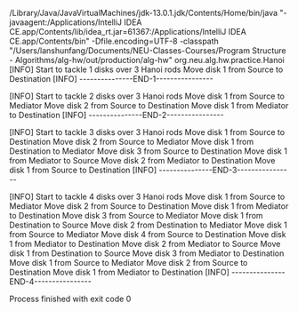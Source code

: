 /Library/Java/JavaVirtualMachines/jdk-13.0.1.jdk/Contents/Home/bin/java "-javaagent:/Applications/IntelliJ IDEA CE.app/Contents/lib/idea_rt.jar=61367:/Applications/IntelliJ IDEA CE.app/Contents/bin" -Dfile.encoding=UTF-8 -classpath "/Users/lanshunfang/Documents/NEU-Classes-Courses/Program Structure - Algorithms/alg-hw/out/production/alg-hw" org.neu.alg.hw.practice.Hanoi
[INFO] Start to tackle 1 disks over 3 Hanoi rods
Move disk 1 from Source to Destination
[INFO] ---------------END-1----------------

[INFO] Start to tackle 2 disks over 3 Hanoi rods
Move disk 1 from Source to Mediator
Move disk 2 from Source to Destination
Move disk 1 from Mediator to Destination
[INFO] ---------------END-2----------------

[INFO] Start to tackle 3 disks over 3 Hanoi rods
Move disk 1 from Source to Destination
Move disk 2 from Source to Mediator
Move disk 1 from Destination to Mediator
Move disk 3 from Source to Destination
Move disk 1 from Mediator to Source
Move disk 2 from Mediator to Destination
Move disk 1 from Source to Destination
[INFO] ---------------END-3----------------

[INFO] Start to tackle 4 disks over 3 Hanoi rods
Move disk 1 from Source to Mediator
Move disk 2 from Source to Destination
Move disk 1 from Mediator to Destination
Move disk 3 from Source to Mediator
Move disk 1 from Destination to Source
Move disk 2 from Destination to Mediator
Move disk 1 from Source to Mediator
Move disk 4 from Source to Destination
Move disk 1 from Mediator to Destination
Move disk 2 from Mediator to Source
Move disk 1 from Destination to Source
Move disk 3 from Mediator to Destination
Move disk 1 from Source to Mediator
Move disk 2 from Source to Destination
Move disk 1 from Mediator to Destination
[INFO] ---------------END-4----------------


Process finished with exit code 0
